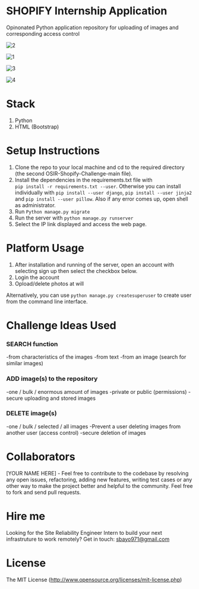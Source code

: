 # SHOPIFY Internship Application

Opinonated Python application repository for uploading of images and corresponding access control

![2](https://user-images.githubusercontent.com/47984109/104815769-e20d9d80-5816-11eb-94b7-fde297b3922f.PNG)

![1](https://user-images.githubusercontent.com/47984109/104815768-e0dc7080-5816-11eb-8bcc-cf01cf5a571d.PNG)

![3](https://user-images.githubusercontent.com/47984109/104815770-e20d9d80-5816-11eb-9aeb-f5259b018b34.PNG)

![4](https://user-images.githubusercontent.com/47984109/104815771-e2a63400-5816-11eb-8a59-139e6e3455d2.PNG)

# Stack

1. Python
2. HTML (Bootstrap)

# Setup Instructions

1. Clone the repo to your local machine and cd to the required directory (the second OSIR-Shopify-Challenge-main file).
2. Install the dependencies in the requirements.txt file with  
```pip install -r requirements.txt --user```. Otherwise you can install individually with 
```pip install --user django```, ```pip install --user jinja2``` and ```pip install --user pillow```. Also if any error comes up, open shell as administrator. 
3. Run ```Python manage.py migrate```
4. Run the server with 
```python manage.py runserver```
5. Select the IP link displayed and access the web page.  

# Platform Usage

1. After installation and running of the server, open an account with selecting sign up then select the checkbox below.
2. Login the account
3. Opload/delete photos at will

Alternatively, you can use ```python manage.py createsuperuser``` to create user from the command line interface.

# Challenge Ideas Used

### SEARCH function
-from characteristics of the images
 -from text
  -from an image (search for similar images)
### ADD image(s) to the repository
-one / bulk / enormous amount of images
 -private or public (permissions)
  -secure uploading and stored images
### DELETE image(s)
-one / bulk / selected / all images
 -Prevent a user deleting images from another user (access control)
  -secure deletion of images

# Collaborators
[YOUR NAME HERE] - Feel free to contribute to the codebase by resolving any open issues, refactoring, adding new features, writing test cases or any other way to make the project better and helpful to the community. Feel free to fork and send pull requests.

# Hire me
Looking for the Site Reliability Engineer Intern to build your next infrastruture to work remotely? Get in touch: sbayo971@gmail.com

# License
The MIT License (http://www.opensource.org/licenses/mit-license.php)
